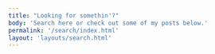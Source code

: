 ```yaml
---
title: "Looking for somethin'?"
body: 'Search here or check out some of my posts below.'
permalink: '/search/index.html'
layout: 'layouts/search.html'
---
```

